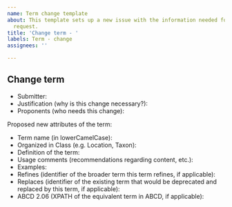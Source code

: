 ```yaml
---
name: Term change template
about: This template sets up a new issue with the information needed for a term change
  request.
title: 'Change term - '
labels: Term - change
assignees: ''

---
```


## Change term

* Submitter:
* Justification (why is this change necessary?):
* Proponents (who needs this change):

Proposed new attributes of the term:

* Term name (in lowerCamelCase):
* Organized in Class (e.g. Location, Taxon):
* Definition of the term:
* Usage comments (recommendations regarding content, etc.):
* Examples: 
* Refines (identifier of the broader term this term refines, if applicable):
* Replaces (identifier of the existing term that would be deprecated and replaced by this term, if applicable):
* ABCD 2.06 (XPATH of the equivalent term in ABCD, if applicable):

